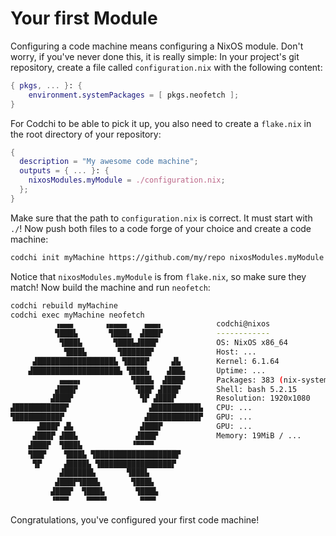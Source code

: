 # Your first Module

Configuring a code machine means configuring a NixOS module. Don't worry, if you've never done this, it is really simple: In your project's git repository, create a file called `configuration.nix` with the following content:
```nix
{ pkgs, ... }: { 
    environment.systemPackages = [ pkgs.neofetch ];
}
```
For Codchi to be able to pick it up, you also need to create a `flake.nix` in the root directory of your repository:
```nix
{
  description = "My awesome code machine";
  outputs = { ... }: {
    nixosModules.myModule = ./configuration.nix;
  };
}
```
Make sure that the path to `configuration.nix` is correct. It must start with `./`! Now push both files to a code forge of your choice and create a code machine:
```bash
codchi init myMachine https://github.com/my/repo nixosModules.myModule
```
Notice that `nixosModules.myModule` is from `flake.nix`, so make sure they match! Now build the machine and run `neofetch`:
```bash
codchi rebuild myMachine
codchi exec myMachine neofetch
          ▗▄▄▄       ▗▄▄▄▄    ▄▄▄▖            codchi@nixos
          ▜███▙       ▜███▙  ▟███▛            ------------
           ▜███▙       ▜███▙▟███▛             OS: NixOS x86_64
            ▜███▙       ▜██████▛              Host: ...
     ▟█████████████████▙ ▜████▛     ▟▙        Kernel: 6.1.64
    ▟███████████████████▙ ▜███▙    ▟██▙       Uptime: ...
           ▄▄▄▄▖           ▜███▙  ▟███▛       Packages: 383 (nix-system)
          ▟███▛             ▜██▛ ▟███▛        Shell: bash 5.2.15
         ▟███▛               ▜▛ ▟███▛         Resolution: 1920x1080
▟███████████▛                  ▟██████████▙   CPU: ...
▜██████████▛                  ▟███████████▛   GPU: ...
      ▟███▛ ▟▙               ▟███▛            GPU: ...
     ▟███▛ ▟██▙             ▟███▛             Memory: 19MiB / ...
    ▟███▛  ▜███▙           ▝▀▀▀▀
    ▜██▛    ▜███▙ ▜██████████████████▛
     ▜▛     ▟████▙ ▜████████████████▛
           ▟██████▙       ▜███▙
          ▟███▛▜███▙       ▜███▙
         ▟███▛  ▜███▙       ▜███▙
         ▝▀▀▀    ▀▀▀▀▘       ▀▀▀▘
```
Congratulations, you've configured your first code machine! 
